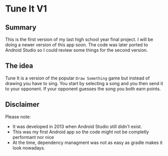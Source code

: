 # Tune It V1

## Summary
This is the first version of my last high school year final project. I will be doing a newer version of this app soon. The code was later ported to Android Studio so I could review some things for the second version.

## The idea
Tune It is a version of the popular `Draw Something` game but instead of drawing you have to sing. You start by selecting a song and you then send it to your opponent. If your opponent guesses the song you both earn points.

## Disclaimer
Please note:
- It was developed in 2013 when Android Studio still didn't exist.
- This was my first Android app so the code might not be completly performant nor nice
- At the time, dependency managment was not as easy as gradle makes it look nowadays.
